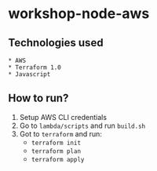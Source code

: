 # workshop-node-aws

## Technologies used
    * AWS
    * Terraform 1.0
    * Javascript

## How to run?
1. Setup AWS CLI credentials
2. Go to `lambda/scripts` and run `build.sh`
3. Got to `terraform` and run:
    * `terraform init`
    * `terraform plan`
    * `terraform apply`